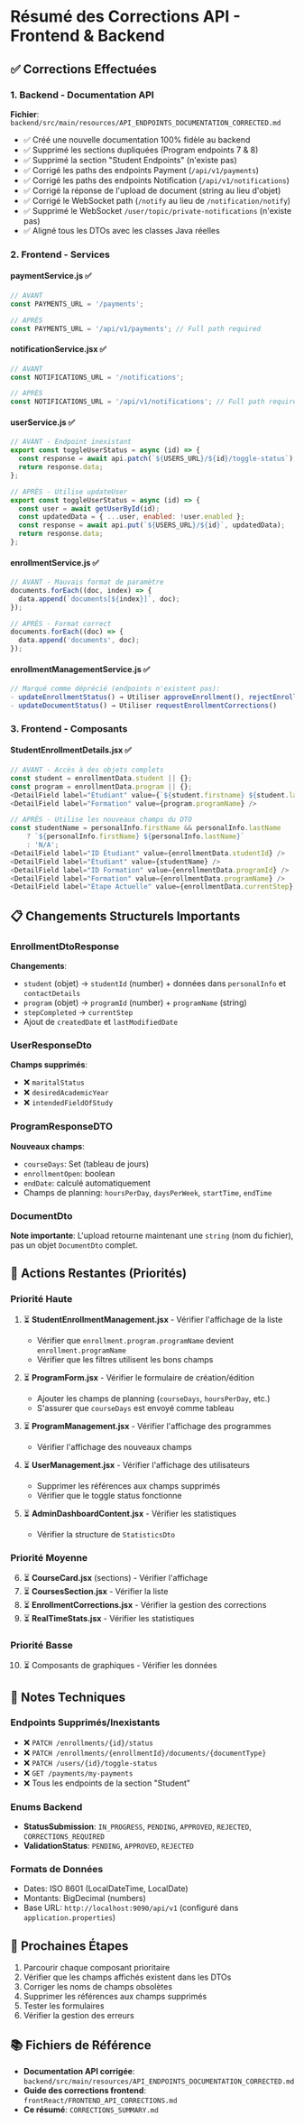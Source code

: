 # Résumé des Corrections API - Frontend & Backend

## ✅ Corrections Effectuées

### 1. Backend - Documentation API
**Fichier**: `backend/src/main/resources/API_ENDPOINTS_DOCUMENTATION_CORRECTED.md`

- ✅ Créé une nouvelle documentation 100% fidèle au backend
- ✅ Supprimé les sections dupliquées (Program endpoints 7 & 8)
- ✅ Supprimé la section "Student Endpoints" (n'existe pas)
- ✅ Corrigé les paths des endpoints Payment (`/api/v1/payments`)
- ✅ Corrigé les paths des endpoints Notification (`/api/v1/notifications`)
- ✅ Corrigé la réponse de l'upload de document (string au lieu d'objet)
- ✅ Corrigé le WebSocket path (`/notify` au lieu de `/notification/notify`)
- ✅ Supprimé le WebSocket `/user/topic/private-notifications` (n'existe pas)
- ✅ Aligné tous les DTOs avec les classes Java réelles

### 2. Frontend - Services

#### paymentService.js ✅
```javascript
// AVANT
const PAYMENTS_URL = '/payments';

// APRÈS
const PAYMENTS_URL = '/api/v1/payments'; // Full path required
```

#### notificationService.jsx ✅
```javascript
// AVANT
const NOTIFICATIONS_URL = '/notifications';

// APRÈS
const NOTIFICATIONS_URL = '/api/v1/notifications'; // Full path required
```

#### userService.js ✅
```javascript
// AVANT - Endpoint inexistant
export const toggleUserStatus = async (id) => {
  const response = await api.patch(`${USERS_URL}/${id}/toggle-status`);
  return response.data;
};

// APRÈS - Utilise updateUser
export const toggleUserStatus = async (id) => {
  const user = await getUserById(id);
  const updatedData = { ...user, enabled: !user.enabled };
  const response = await api.put(`${USERS_URL}/${id}`, updatedData);
  return response.data;
};
```

#### enrollmentService.js ✅
```javascript
// AVANT - Mauvais format de paramètre
documents.forEach((doc, index) => {
  data.append(`documents[${index}]`, doc);
});

// APRÈS - Format correct
documents.forEach((doc) => {
  data.append('documents', doc);
});
```

#### enrollmentManagementService.js ✅
```javascript
// Marqué comme déprécié (endpoints n'existent pas):
- updateEnrollmentStatus() → Utiliser approveEnrollment(), rejectEnrollment(), ou requestEnrollmentCorrections()
- updateDocumentStatus() → Utiliser requestEnrollmentCorrections()
```

### 3. Frontend - Composants

#### StudentEnrollmentDetails.jsx ✅
```javascript
// AVANT - Accès à des objets complets
const student = enrollmentData.student || {};
const program = enrollmentData.program || {};
<DetailField label="Étudiant" value={`${student.firstname} ${student.lastname}`} />
<DetailField label="Formation" value={program.programName} />

// APRÈS - Utilise les nouveaux champs du DTO
const studentName = personalInfo.firstName && personalInfo.lastName 
    ? `${personalInfo.firstName} ${personalInfo.lastName}` 
    : 'N/A';
<DetailField label="ID Étudiant" value={enrollmentData.studentId} />
<DetailField label="Étudiant" value={studentName} />
<DetailField label="ID Formation" value={enrollmentData.programId} />
<DetailField label="Formation" value={enrollmentData.programName} />
<DetailField label="Étape Actuelle" value={enrollmentData.currentStep} />
```

## 📋 Changements Structurels Importants

### EnrollmentDtoResponse
**Changements**:
- `student` (objet) → `studentId` (number) + données dans `personalInfo` et `contactDetails`
- `program` (objet) → `programId` (number) + `programName` (string)
- `stepCompleted` → `currentStep`
- Ajout de `createdDate` et `lastModifiedDate`

### UserResponseDto
**Champs supprimés**:
- ❌ `maritalStatus`
- ❌ `desiredAcademicYear`
- ❌ `intendedFieldOfStudy`

### ProgramResponseDTO
**Nouveaux champs**:
- `courseDays`: Set<String> (tableau de jours)
- `enrollmentOpen`: boolean
- `endDate`: calculé automatiquement
- Champs de planning: `hoursPerDay`, `daysPerWeek`, `startTime`, `endTime`

### DocumentDto
**Note importante**: L'upload retourne maintenant une `string` (nom du fichier), pas un objet `DocumentDto` complet.

## 🔄 Actions Restantes (Priorités)

### Priorité Haute
1. ⏳ **StudentEnrollmentManagement.jsx** - Vérifier l'affichage de la liste
   - Vérifier que `enrollment.program.programName` devient `enrollment.programName`
   - Vérifier que les filtres utilisent les bons champs

2. ⏳ **ProgramForm.jsx** - Vérifier le formulaire de création/édition
   - Ajouter les champs de planning (`courseDays`, `hoursPerDay`, etc.)
   - S'assurer que `courseDays` est envoyé comme tableau

3. ⏳ **ProgramManagement.jsx** - Vérifier l'affichage des programmes
   - Vérifier l'affichage des nouveaux champs

4. ⏳ **UserManagement.jsx** - Vérifier l'affichage des utilisateurs
   - Supprimer les références aux champs supprimés
   - Vérifier que le toggle status fonctionne

5. ⏳ **AdminDashboardContent.jsx** - Vérifier les statistiques
   - Vérifier la structure de `StatisticsDto`

### Priorité Moyenne
6. ⏳ **CourseCard.jsx** (sections) - Vérifier l'affichage
7. ⏳ **CoursesSection.jsx** - Vérifier la liste
8. ⏳ **EnrollmentCorrections.jsx** - Vérifier la gestion des corrections
9. ⏳ **RealTimeStats.jsx** - Vérifier les statistiques

### Priorité Basse
10. ⏳ Composants de graphiques - Vérifier les données

## 📝 Notes Techniques

### Endpoints Supprimés/Inexistants
- ❌ `PATCH /enrollments/{id}/status`
- ❌ `PATCH /enrollments/{enrollmentId}/documents/{documentType}`
- ❌ `PATCH /users/{id}/toggle-status`
- ❌ `GET /payments/my-payments`
- ❌ Tous les endpoints de la section "Student"

### Enums Backend
- **StatusSubmission**: `IN_PROGRESS`, `PENDING`, `APPROVED`, `REJECTED`, `CORRECTIONS_REQUIRED`
- **ValidationStatus**: `PENDING`, `APPROVED`, `REJECTED`

### Formats de Données
- Dates: ISO 8601 (LocalDateTime, LocalDate)
- Montants: BigDecimal (numbers)
- Base URL: `http://localhost:9090/api/v1` (configuré dans `application.properties`)

## 🎯 Prochaines Étapes

1. Parcourir chaque composant prioritaire
2. Vérifier que les champs affichés existent dans les DTOs
3. Corriger les noms de champs obsolètes
4. Supprimer les références aux champs supprimés
5. Tester les formulaires
6. Vérifier la gestion des erreurs

## 📚 Fichiers de Référence

- **Documentation API corrigée**: `backend/src/main/resources/API_ENDPOINTS_DOCUMENTATION_CORRECTED.md`
- **Guide des corrections frontend**: `frontReact/FRONTEND_API_CORRECTIONS.md`
- **Ce résumé**: `CORRECTIONS_SUMMARY.md`
